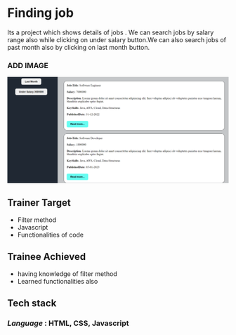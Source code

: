 # **Finding job**

Its a project which shows details of jobs . We can search jobs by salary range also while clicking on under salary button.We can also search jobs of past month also by clicking on last month button.

### ADD IMAGE

![Alt text](price.png)

## Trainer Target

- Filter method
- Javascript
- Functionalities of code

## Trainee Achieved

- having knowledge of filter method
- Learned functionalities also

## Tech stack

### _Language_ : HTML, CSS, Javascript
